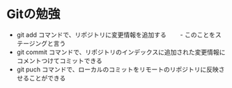 # Gitの勉強
 - git add コマンドで、リポジトリに変更情報を追加する
　　- このことをステージングと言う
 - git commit コマンドで、リポジトリのインデックスに追加された変更情報にコメントつけてコミットできる
 - git puch コマンドで、ローカルのコミットをリモートのリポジトリに反映させることができる


